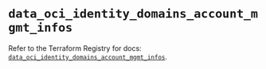 # `data_oci_identity_domains_account_mgmt_infos`

Refer to the Terraform Registry for docs: [`data_oci_identity_domains_account_mgmt_infos`](https://registry.terraform.io/providers/oracle/oci/6.18.0/docs/data-sources/identity_domains_account_mgmt_infos).
